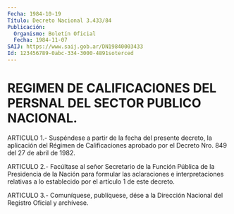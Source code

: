 ```yaml
---
Fecha: 1984-10-19
Título: Decreto Nacional 3.433/84
Publicación:
  Organismo: Boletín Oficial
  Fecha: 1984-11-07
SAIJ: https://www.saij.gob.ar/DN19840003433
Id: 123456789-0abc-334-3000-4891soterced
---
```

# REGIMEN DE CALIFICACIONES DEL PERSNAL DEL SECTOR PUBLICO NACIONAL.

<a id="1"></a>
ARTICULO  1.- Suspéndese a partir de la fecha del presente decreto, la  aplicación  del  Régimen  de  Calificaciones  aprobado  por  el Decreto Nro. 849 del 27 de abril de 1982.

<a id="2"></a>
ARTICULO  2.-  Facúltase  al señor Secretario de la Función Pública de la Presidencia de la Nación  para  formular  las  aclaraciones e interpretaciones  relativas a lo establecido por el artículo  1  de este decreto.

<a id="3"></a>
ARTICULO  3.- Comuníquese, publíquese, dése a la Dirección Nacional del Registro Oficial y archívese.